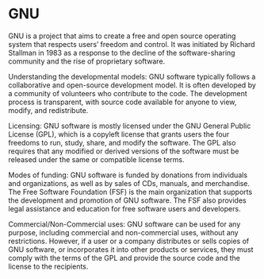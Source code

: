 # GNU
GNU is a project that aims to create a free and open source operating system that respects users’ freedom and control. It was initiated by Richard Stallman in 1983 as a response to the decline of the software-sharing community and the rise of proprietary software.

Understanding the developmental models: GNU software typically follows a collaborative and open-source development model. It is often developed by a community of volunteers who contribute to the code. The development process is transparent, with source code available for anyone to view, modify, and redistribute.

Licensing: GNU software is mostly licensed under the GNU General Public License (GPL), which is a copyleft license that grants users the four freedoms to run, study, share, and modify the software. The GPL also requires that any modified or derived versions of the software must be released under the same or compatible license terms.

Modes of funding: GNU software is funded by donations from individuals and organizations, as well as by sales of CDs, manuals, and merchandise. The Free Software Foundation (FSF) is the main organization that supports the development and promotion of GNU software. The FSF also provides legal assistance and education for free software users and developers.

Commercial/Non-Commercial uses: GNU software can be used for any purpose, including commercial and non-commercial uses, without any restrictions. However, if a user or a company distributes or sells copies of GNU software, or incorporates it into other products or services, they must comply with the terms of the GPL and provide the source code and the license to the recipients.
